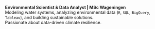 **Environmental Scientist & Data Analyst | MSc Wageningen**  
Modeling water systems, analyzing environmental data (`R`, `SQL`, `BigQuery`, `Tableau`), and building sustainable solutions.  
Passionate about data-driven climate resilience.

